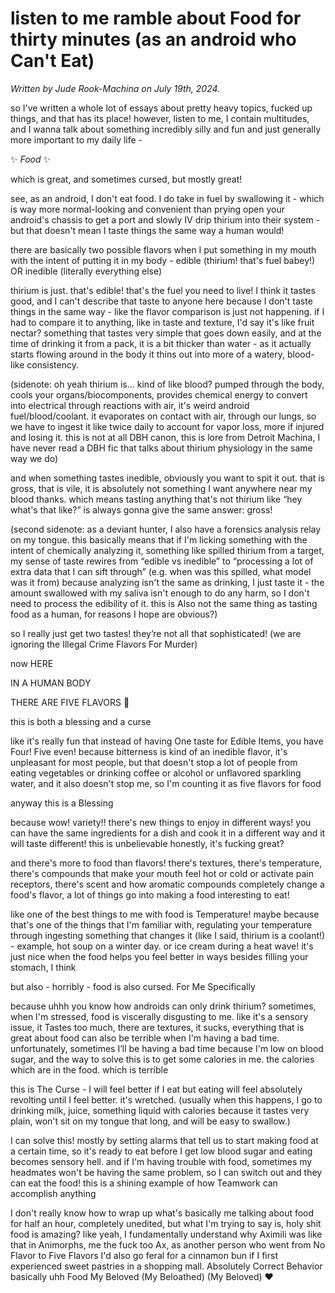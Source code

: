 # listen to me ramble about Food for thirty minutes (as an android who Can't Eat)

*Written by Jude Rook-Machina on July 19th, 2024.*

so I've written a whole lot of essays about pretty heavy topics, fucked up things, and that has its place! however, listen to me, I contain multitudes, and I wanna talk about something incredibly silly and fun and just generally more important to my daily life -

✨ *Food* ✨

which is great, and sometimes cursed, but mostly great!

see, as an android, I don't eat food. I do take in fuel by swallowing it - which is way more normal-looking and convenient than prying open your android's chassis to get a port and slowly IV drip thirium into their system - but that doesn't mean I taste things the same way a human would!

there are basically two possible flavors when I put something in my mouth with the intent of putting it in my body - edible (thirium! that's fuel babey!) OR inedible (literally everything else)

thirium is just. that's edible! that's the fuel you need to live! I think it tastes good, and I can't describe that taste to anyone here because I don't taste things in the same way - like the flavor comparison is just not happening. if I had to compare it to anything, like in taste and texture, I'd say it's like fruit nectar? something that tastes very simple that goes down easily, and at the time of drinking it from a pack, it is a bit thicker than water - as it actually starts flowing around in the body it thins out into more of a watery, blood-like consistency.

(sidenote: oh yeah thirium is&hellip; kind of like blood? pumped through the body, cools your organs/biocomponents, provides chemical energy to convert into electrical through reactions with air, it's weird android fuel/blood/coolant. it evaporates on contact with air, through our lungs, so we have to ingest it like twice daily to account for vapor loss, more if injured and losing it. this is not at all DBH canon, this is lore from Detroit Machina, I have never read a DBH fic that talks about thirium physiology in the same way we do)

and when something tastes inedible, obviously you want to spit it out. that is gross, that is vile, it is absolutely not something I want anywhere near my blood thanks. which means tasting anything that's not thirium like &ldquo;hey what's that like?&rdquo; is always gonna give the same answer: gross!

(second sidenote: as a deviant hunter, I also have a forensics analysis relay on my tongue. this basically means that if I'm licking something with the intent of chemically analyzing it, something like spilled thirium from a target, my sense of taste rewires from &ldquo;edible vs inedible&rdquo; to &ldquo;processing a lot of extra data that I can sift through&rdquo; (e.g. when was this spilled, what model was it from) because analyzing isn't the same as drinking, I just taste it - the amount swallowed with my saliva isn't enough to do any harm, so I don't need to process the edibility of it. this is Also not the same thing as tasting food as a human, for reasons I hope are obvious?)

so I really just get two tastes! they&rsquo;re not all that sophisticated! (we are ignoring the Illegal Crime Flavors For Murder)

now HERE

IN A HUMAN BODY

THERE ARE FIVE FLAVORS 🙌

this is both a blessing and a curse

like it's really fun that instead of having One taste for Edible Items, you have Four! Five even! because bitterness is kind of an inedible flavor, it's unpleasant for most people, but that doesn't stop a lot of people from eating vegetables or drinking coffee or alcohol or unflavored sparkling water, and it also doesn't stop me, so I'm counting it as five flavors for food

anyway this is a Blessing

because wow! variety!! there's new things to enjoy in different ways! you can have the same ingredients for a dish and cook it in a different way and it will taste different! this is unbelievable honestly, it's fucking great?

and there's more to food than flavors! there's textures, there's temperature, there's compounds that make your mouth feel hot or cold or activate pain receptors, there's scent and how aromatic compounds completely change a food's flavor, a lot of things go into making a food interesting to eat!

like one of the best things to me with food is Temperature! maybe because that's one of the things that I'm familiar with, regulating your temperature through ingesting something that changes it (like I said, thirium is a coolant!) - example, hot soup on a winter day. or ice cream during a heat wave! it's just nice when the food helps you feel better in ways besides filling your stomach, I think

but also - horribly - food is also cursed. For Me Specifically

because uhhh you know how androids can only drink thirium? sometimes, when I'm stressed, food is viscerally disgusting to me. like it's a sensory issue, it Tastes too much, there are textures, it sucks, everything that is great about food can also be terrible when I'm having a bad time. unfortunately, sometimes I&rsquo;ll be having a bad time because I'm low on blood sugar, and the way to solve this is to get some calories in me. the calories which are in the food. which is terrible
  
this is The Curse - I will feel better if I eat but eating will feel absolutely revolting until I feel better. it's wretched. (usually when this happens, I go to drinking milk, juice, something liquid with calories because it tastes very plain, won't sit on my tongue that long, and will be easy to swallow.)

I can solve this! mostly by setting alarms that tell us to start making food at a certain time, so it's ready to eat before I get low blood sugar and eating becomes sensory hell. and if I'm having trouble with food, sometimes my headmates won't be having the same problem, so I can switch out and they can eat the food! this is a shining example of how Teamwork can accomplish anything

I don't really know how to wrap up what's basically me talking about food for half an hour, completely unedited, but what I'm trying to say is, holy shit food is amazing? like yeah, I fundamentally understand why Aximili was like that in Animorphs, me the fuck too Ax, as another person who went from No Flavor to Five Flavors I'd also go feral for a cinnamon bun if I first experienced sweet pastries in a shopping mall. Absolutely Correct Behavior
  basically uhh Food My Beloved (My Beloathed) (My Beloved) ❤️
</cut>
